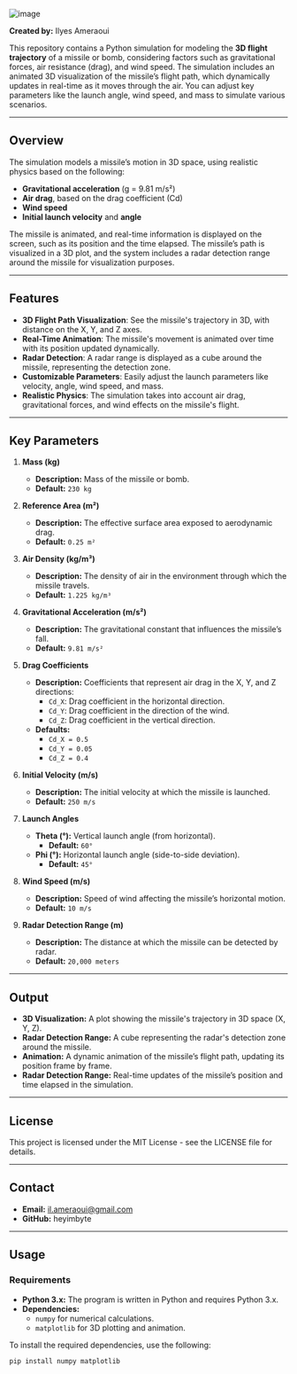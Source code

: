 ![image](https://github.com/user-attachments/assets/bb7cd256-778b-482e-a47f-3c5fe5313de7)

**Created by:** Ilyes Ameraoui

This repository contains a Python simulation for modeling the **3D flight trajectory** of a missile or bomb, considering factors such as gravitational forces, air resistance (drag), and wind speed. The simulation includes an animated 3D visualization of the missile’s flight path, which dynamically updates in real-time as it moves through the air. You can adjust key parameters like the launch angle, wind speed, and mass to simulate various scenarios.

---

## Overview

The simulation models a missile’s motion in 3D space, using realistic physics based on the following:
- **Gravitational acceleration** (g = 9.81 m/s²)
- **Air drag**, based on the drag coefficient (Cd)
- **Wind speed**
- **Initial launch velocity** and **angle**

The missile is animated, and real-time information is displayed on the screen, such as its position and the time elapsed. The missile’s path is visualized in a 3D plot, and the system includes a radar detection range around the missile for visualization purposes.

---

## Features

- **3D Flight Path Visualization**: See the missile's trajectory in 3D, with distance on the X, Y, and Z axes.
- **Real-Time Animation**: The missile's movement is animated over time with its position updated dynamically.
- **Radar Detection**: A radar range is displayed as a cube around the missile, representing the detection zone.
- **Customizable Parameters**: Easily adjust the launch parameters like velocity, angle, wind speed, and mass.
- **Realistic Physics**: The simulation takes into account air drag, gravitational forces, and wind effects on the missile's flight.

---

## Key Parameters

1. **Mass (kg)**
   - **Description:** Mass of the missile or bomb.
   - **Default:** `230 kg`

2. **Reference Area (m²)**
   - **Description:** The effective surface area exposed to aerodynamic drag.
   - **Default:** `0.25 m²`

3. **Air Density (kg/m³)**
   - **Description:** The density of air in the environment through which the missile travels.
   - **Default:** `1.225 kg/m³`

4. **Gravitational Acceleration (m/s²)**
   - **Description:** The gravitational constant that influences the missile’s fall.
   - **Default:** `9.81 m/s²`

5. **Drag Coefficients**
   - **Description:** Coefficients that represent air drag in the X, Y, and Z directions:
     - `Cd_X`: Drag coefficient in the horizontal direction.
     - `Cd_Y`: Drag coefficient in the direction of the wind.
     - `Cd_Z`: Drag coefficient in the vertical direction.
   - **Defaults:** 
     - `Cd_X = 0.5`
     - `Cd_Y = 0.05`
     - `Cd_Z = 0.4`

6. **Initial Velocity (m/s)**
   - **Description:** The initial velocity at which the missile is launched.
   - **Default:** `250 m/s`

7. **Launch Angles**
   - **Theta (°):** Vertical launch angle (from horizontal).
     - **Default:** `60°`
   - **Phi (°):** Horizontal launch angle (side-to-side deviation).
     - **Default:** `45°`

8. **Wind Speed (m/s)**
   - **Description:** Speed of wind affecting the missile’s horizontal motion.
   - **Default:** `10 m/s`

9. **Radar Detection Range (m)**
   - **Description:** The distance at which the missile can be detected by radar.
   - **Default:** `20,000 meters`

---

## Output
- **3D Visualization:** A plot showing the missile's trajectory in 3D space (X, Y, Z).
- **Radar Detection Range:** A cube representing the radar's detection zone around the missile.
- **Animation:** A dynamic animation of the missile’s flight path, updating its position frame by frame.
- **Radar Detection Range:** Real-time updates of the missile’s position and time elapsed in the simulation.

---

## License
This project is licensed under the MIT License - see the LICENSE file for details.

---

## Contact
- **Email:** il.ameraoui@gmail.com
- **GitHub:** heyimbyte
  
---

## Usage

### Requirements
- **Python 3.x:** The program is written in Python and requires Python 3.x.
- **Dependencies:**
  - `numpy` for numerical calculations.
  - `matplotlib` for 3D plotting and animation.

To install the required dependencies, use the following:
```bash 
pip install numpy matplotlib
